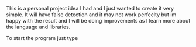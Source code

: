 This is a personal project idea I had and I just wanted to create it very simple.
It will have false detection and it may not work perfeclty but im happy with the result and I will be doing improvements as I learn more about the language and libraries.


To start the program just type